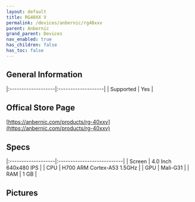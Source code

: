 ```yaml
---
layout: default
title: RG40XX V
permalink: /devices/anbernic/rg40xxv
parent: Anbernic
grand_parent: Devices
nav_enabled: true
has_children: false
has_toc: false
---
```


## General Information

|:-------------------|:-------------------|
| Supported          | Yes                |


## Offical Store Page
[https://anbernic.com/products/rg-40xxv](https://anbernic.com/products/rg-40xxv)

## Specs

|:-------------------|:---------------------------|
| Screen             | 4.0 Inch 640x480 IPS       |
| CPU                | H700 ARM Cortex-A53 1.5GHz |
| GPU                | Mali-G31                   |
| RAM                | 1 GB                       |

## Pictures

